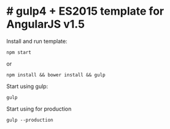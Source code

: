 # # gulp4 + ES2015 template for AngularJS v1.5
Install and run template:
```
npm start
```
or
```
npm install && bower install && gulp
```
Start using gulp:
```
gulp
```
Start using for production
```
gulp --production
```